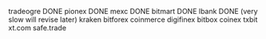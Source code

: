 tradeogre DONE
pionex DONE
mexc DONE 
bitmart DONE
lbank DONE (very slow will revise later)
kraken
bitforex
coinmerce
digifinex
bitbox
coinex
txbit
xt.com
safe.trade